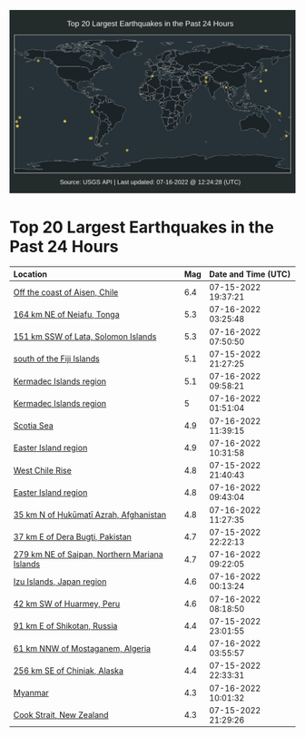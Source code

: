 ![Map](./map.png)

# Top 20 Largest Earthquakes in the Past 24 Hours

| Location | Mag | Date and Time (UTC) |
|:---|:---|:---|
| [Off the coast of Aisen, Chile](https://earthquake.usgs.gov/earthquakes/eventpage/us6000i2v0) | 6.4 | 07-15-2022 19:37:21 |
| [164 km NE of Neiafu, Tonga](https://earthquake.usgs.gov/earthquakes/eventpage/us6000i2y7) | 5.3 | 07-16-2022 03:25:48 |
| [151 km SSW of Lata, Solomon Islands](https://earthquake.usgs.gov/earthquakes/eventpage/us6000i2zg) | 5.3 | 07-16-2022 07:50:50 |
| [south of the Fiji Islands](https://earthquake.usgs.gov/earthquakes/eventpage/us6000i2vy) | 5.1 | 07-15-2022 21:27:25 |
| [Kermadec Islands region](https://earthquake.usgs.gov/earthquakes/eventpage/us6000i30d) | 5.1 | 07-16-2022 09:58:21 |
| [Kermadec Islands region](https://earthquake.usgs.gov/earthquakes/eventpage/us6000i2xq) | 5 | 07-16-2022 01:51:04 |
| [Scotia Sea](https://earthquake.usgs.gov/earthquakes/eventpage/us6000i30z) | 4.9 | 07-16-2022 11:39:15 |
| [Easter Island region](https://earthquake.usgs.gov/earthquakes/eventpage/us6000i30n) | 4.9 | 07-16-2022 10:31:58 |
| [West Chile Rise](https://earthquake.usgs.gov/earthquakes/eventpage/us6000i2w1) | 4.8 | 07-15-2022 21:40:43 |
| [Easter Island region](https://earthquake.usgs.gov/earthquakes/eventpage/us6000i30c) | 4.8 | 07-16-2022 09:43:04 |
| [35 km N of Ḩukūmatī Azrah, Afghanistan](https://earthquake.usgs.gov/earthquakes/eventpage/us6000i30w) | 4.8 | 07-16-2022 11:27:35 |
| [37 km E of Dera Bugti, Pakistan](https://earthquake.usgs.gov/earthquakes/eventpage/us6000i2w3) | 4.7 | 07-15-2022 22:22:13 |
| [279 km NE of Saipan, Northern Mariana Islands](https://earthquake.usgs.gov/earthquakes/eventpage/us6000i306) | 4.7 | 07-16-2022 09:22:05 |
| [Izu Islands, Japan region](https://earthquake.usgs.gov/earthquakes/eventpage/us6000i2wu) | 4.6 | 07-16-2022 00:13:24 |
| [42 km SW of Huarmey, Peru](https://earthquake.usgs.gov/earthquakes/eventpage/us6000i2zk) | 4.6 | 07-16-2022 08:18:50 |
| [91 km E of Shikotan, Russia](https://earthquake.usgs.gov/earthquakes/eventpage/us6000i2wf) | 4.4 | 07-15-2022 23:01:55 |
| [61 km NNW of Mostaganem, Algeria](https://earthquake.usgs.gov/earthquakes/eventpage/us6000i2yd) | 4.4 | 07-16-2022 03:55:57 |
| [256 km SE of Chiniak, Alaska](https://earthquake.usgs.gov/earthquakes/eventpage/us6000i2w5) | 4.4 | 07-15-2022 22:33:31 |
| [Myanmar](https://earthquake.usgs.gov/earthquakes/eventpage/us6000i30f) | 4.3 | 07-16-2022 10:01:32 |
| [Cook Strait, New Zealand](https://earthquake.usgs.gov/earthquakes/eventpage/us6000i2vv) | 4.3 | 07-15-2022 21:29:26 |
